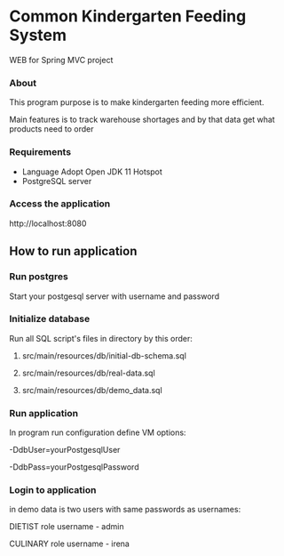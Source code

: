 # Common Kindergarten Feeding System
WEB for Spring MVC project

### About
This program purpose is to make kindergarten feeding more efficient.

Main features is to track warehouse shortages and by that data get what products need to order

### Requirements
* Language Adopt Open JDK 11 Hotspot
* PostgreSQL server

### Access the application
http://localhost:8080

## How to run application

### Run postgres

Start your postgesql server with username and password

### Initialize database

Run all SQL script's files in directory by this order:

1.  src/main/resources/db/initial-db-schema.sql

2.  src/main/resources/db/real-data.sql

3.  src/main/resources/db/demo_data.sql


### Run application

In program run configuration define VM options:

-DdbUser=yourPostgesqlUser 

-DdbPass=yourPostgesqlPassword

### Login to application

in demo data is two users with same passwords as usernames:

DIETIST role username - admin 

CULINARY role username - irena 
